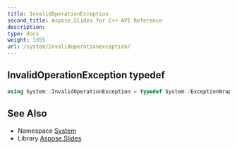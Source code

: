```yaml
---
title: InvalidOperationException
second_title: Aspose.Slides for C++ API Reference
description: 
type: docs
weight: 3355
url: /system/invalidoperationexception/
---
```

## InvalidOperationException typedef




```cpp
using System::InvalidOperationException = typedef System::ExceptionWrapper<Details_InvalidOperationException >
```

## See Also

* Namespace [System](../)
* Library [Aspose.Slides](../../)